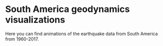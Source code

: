 # South America geodynamics visualizations

Here you can find animations of the earthquake data from South America from 1960-2017.

